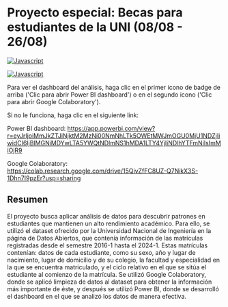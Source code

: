 # Proyecto especial: Becas para estudiantes de la UNI (08/08 - 26/08)

[![Javascript](https://img.shields.io/badge/Clic%20para%20abrir-Power%20BI%20dashboard-yellow.svg)](https://app.powerbi.com/view?r=eyJrIjoiMmJkZTJiNjktM2MzNi00NmNhLTk5OWEtMWJmOGU0MjU1NDZjIiwidCI6IjBlMGNiMDYwLTA5YWQtNDlmNS1hMDA1LTY4YjliNDlhYTFmNiIsImMiOjR9)

[![Javascript](https://img.shields.io/badge/Clic%20para%20abrir-Google%20Colaboratory-orange.svg)](https://colab.research.google.com/drive/15QivZfFC8UZ-Q7NikX3S-1Dhn7I9pzEr?usp=sharing)

Para ver el dashboard del análisis, haga clic en el primer icono de badge de arriba ('Clic para abrir Power BI dashboard') o en el segundo icono ('Clic para abrir Google Colaboratory').

Si no le funciona, haga clic en el siguiente link:

Power BI dashboard: https://app.powerbi.com/view?r=eyJrIjoiMmJkZTJiNjktM2MzNi00NmNhLTk5OWEtMWJmOGU0MjU1NDZjIiwidCI6IjBlMGNiMDYwLTA5YWQtNDlmNS1hMDA1LTY4YjliNDlhYTFmNiIsImMiOjR9

Google Colaboratory: https://colab.research.google.com/drive/15QivZfFC8UZ-Q7NikX3S-1Dhn7I9pzEr?usp=sharing

## Resumen

El proyecto busca aplicar análisis de datos para descubrir patrones en estudiantes que mantienen un alto rendimiento académico. Para ello, se utilizó el dataset ofrecido por la Universidad Nacional de Ingeniería en la página de Datos Abiertos, que contenía información de las matrículas registradas desde el semestre 2016-1 hasta el 2024-1. Estas matrículas contenían: datos de cada estudiante, como su sexo, año y lugar de nacimiento, lugar de domicilio y de su colegio, la facultad y especialidad en la que se encuentra matriculado, y el ciclo relativo en el que se sitúa el estudiante al comienzo de la matrícula. Se utilizó Google Colaboratory, donde se aplicó limpieza de datos al dataset para obtener la información más importante de éste, y después se utilizó Power BI, donde se desarrolló el dashboard en el que se analizó los datos de manera efectiva.
